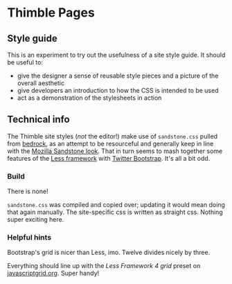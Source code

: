 # Thimble Pages

## Style guide

This is an experiment to try out the usefulness of a site style guide. It should be useful to:

  * give the designer a sense of reusable style pieces and a picture of the overall aesthetic
  * give developers an introduction to how the CSS is intended to be used
  * act as a demonstration of the stylesheets in action

## Technical info

The Thimble site styles (*not* the editor!) make use of `sandstone.css` pulled from [bedrock][bedrock], as an
attempt to be resourceful and generally keep in line with the [Mozilla Sandstone look][sandstone].
That in turn seems to mash together some features of the [Less framework][less] with [Twitter Bootstrap][bootstrap].
It's all a bit odd.

[bedrock]: https://github.com/mozilla/bedrock/tree/master/media/css/sandstone
[sandstone]: https://www.mozilla.org/b/en-US/sandstone/
[less]: http://lessframework.com/
[bootstrap]: http://twitter.github.com/bootstrap/

### Build

There is none!

`sandstone.css` was compiled and copied over; updating it would mean doing that again manually. The site-specific css
is written as straight css. Nothing super exciting here.

### Helpful hints

Bootstrap's grid is nicer than Less, imo. Twelve divides nicely by three.

Everything should line up with the *Less Framework 4 grid* preset on [javascriptgrid.org][jsgrid]. Super handy!

[jsgrid]: http://javascriptgrid.org/